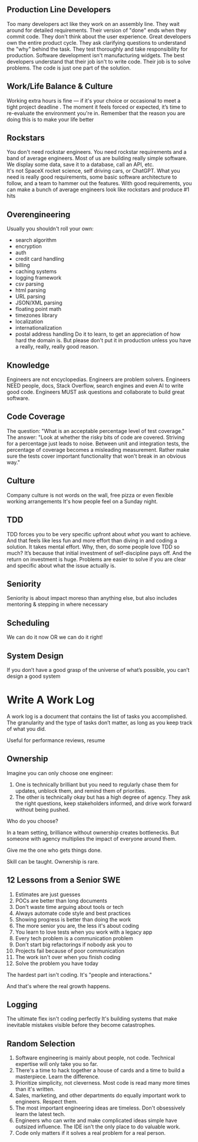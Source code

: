 ## Production Line Developers
Too many developers act like they work on an assembly line.
They wait around for detailed requirements.
Their version of "done" ends when they commit code.
They don't think about the user experience.
Great developers own the entire product cycle.
They ask clarifying questions to understand the "why" behind the task.
They test thoroughly and take responsibility for production.
Software development isn't manufacturing widgets.
The best developers understand that their job isn't to write code.
Their job is to solve problems.
The code is just one part of the solution.

## Work/Life Balance & Culture
Working extra hours is fine — if it's your choice or occasional to meet a tight project deadline .
The moment it feels forced or expected, it’s time to re-evaluate the environment you're in.
Remember that the reason you are doing this is to make your life better

## Rockstars
You don't need rockstar engineers. You need rockstar requirements and a band of average engineers.
Most of us are building really simple software.
We display some data, save it to a database, call an API, etc.  
It's not SpaceX rocket science, self driving cars, or ChatGPT.
What you need is really good requirements, some basic software architecture to follow, and a team to hammer out the features.
With good requirements, you can make a bunch of average engineers look like rockstars and produce #1 hits

## Overengineering
Usually you shouldn't roll your own:
- search algorithm
- encryption
- auth
- credit card handling
- billing
- caching systems
- logging framework
- csv parsing
- html parsing
- URL parsing
- JSON/XML parsing
- floating point math
- timezones library
- localization
- internationalization
- postal address handling
  Do it to learn, to get an appreciation of how hard the domain is.
  But please don't put it in production unless you have a really, really, really good reason.

## Knowledge
Engineers are not encyclopedias.
Engineers are problem solvers.
Engineers NEED people, docs, Stack Overflow, search engines and even AI to write good code.
Engineers MUST ask questions and collaborate to build great software.

## Code Coverage
The question: "What is an acceptable percentage level of test coverage."
The answer: "Look at whether the risky bits of code are covered. Striving for a percentage just leads to noise. Between unit and integration tests, the percentage of coverage becomes a misleading measurement. Rather make sure the tests cover important functionality that won't break in an obvious way."

## Culture
Company culture is not words on the wall, free pizza or even flexible working arrangements
It's how people feel on a Sunday night.

## TDD
TDD forces you to be very specific upfront about _what_ you want to achieve. And that feels like less fun and more effort than diving in and coding a solution. It takes mental effort.
Why, then, do some people love TDD so much?
It’s because that initial investment of self-discipline pays off. And the return on investment is huge. Problems are easier to solve if you are clear and specific about what the issue actually is.

## Seniority
Seniority is about impact moreso than anything else, but also includes mentoring & stepping in where necessary

## Scheduling 
We can do it now OR we can do it right!

## System Design
If you don’t have a good grasp of the universe of what’s possible, you can’t design a good system

# Write A Work Log
A work log is a document that contains the list of tasks you accomplished. The granularity and the type of tasks don’t matter, as long as you keep track of what you did.

Useful for performance reviews, resume

## Ownership
Imagine you can only choose one engineer:
1. One is technically brilliant but you need to regularly chase them for updates, unblock them, and remind them of priorities.
2. The other is technically okay but has a high degree of agency. They ask the right questions, keep stakeholders informed, and drive work forward without being pushed.

Who do you choose?

In a team setting, brilliance without ownership creates bottlenecks.
But someone with agency multiplies the impact of everyone around them.

Give me the one who gets things done.

Skill can be taught. Ownership is rare.

## 12 Lessons from a Senior SWE
1. Estimates are just guesses
2. POCs are better than long documents
3. Don't waste time arguing about tools or tech
4. Always automate code style and best practices
5. Showing progress is better than doing the work
6. The more senior you are, the less it's about coding
7. You learn to love tests when you work with a legacy app
8. Every tech problem is a communication problem
9. Don't start big refactorings if nobody ask you to
10. Projects fail because of poor communication
11. The work isn't over when you finish coding
12. Solve the problem you have today

The hardest part isn't coding.
It's "people and interactions."

And that's where the real growth happens.

## Logging
The ultimate flex isn't coding perfectly
It's building systems that make inevitable mistakes visible before they become catastrophes.

## Random Selection
1. Software engineering is mainly about people, not code. Technical expertise will only take you so far.
2. There's a time to hack together a house of cards and a time to build a masterpiece. Learn the difference.
3. Prioritize simplicity, not cleverness. Most code is read many more times than it's written.
4. Sales, marketing, and other departments do equally important work to engineers. Respect them.
5. The most important engineering ideas are timeless. Don't obsessively learn the latest tech.
6. Engineers who can write and make complicated ideas simple have outsized influence. The IDE isn't the only place to do valuable work.
7. Code only matters if it solves a real problem for a real person.